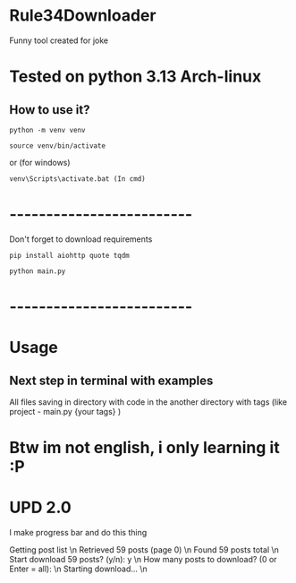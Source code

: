 # Rule34Downloader
Funny tool created for joke


# Tested on python 3.13 Arch-linux

## How to use it?
```
python -m venv venv 

source venv/bin/activate 
```
or (for windows)
```
venv\Scripts\activate.bat (In cmd)
```
# -------------------------
Don't forget to download requirements
```
pip install aiohttp quote tqdm
```
```
python main.py
```

# -------------------------
# Usage
## Next step in terminal with examples
All files saving in directory with code in the another directory with tags (like project - main.py {your tags} )

# Btw im not english, i only learning it :P 

# UPD 2.0
I make progress bar and do this thing

Getting post list \n
  Retrieved 59 posts (page 0) \n
Found 59 posts total \n
Start download 59 posts? (y/n): y \n
How many posts to download? (0 or Enter = all): \n
Starting download... \n
